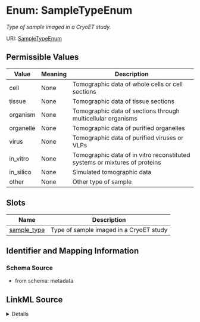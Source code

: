 # Enum: SampleTypeEnum




_Type of sample imaged in a CryoET study._



URI: [SampleTypeEnum](SampleTypeEnum.md)

## Permissible Values

| Value | Meaning | Description |
| --- | --- | --- |
| cell | None | Tomographic data of whole cells or cell sections |
| tissue | None | Tomographic data of tissue sections |
| organism | None | Tomographic data of sections through multicellular organisms |
| organelle | None | Tomographic data of purified organelles |
| virus | None | Tomographic data of purified viruses or VLPs |
| in_vitro | None | Tomographic data of in vitro reconstituted systems or mixtures of proteins |
| in_silico | None | Simulated tomographic data |
| other | None | Other type of sample |




## Slots

| Name | Description |
| ---  | --- |
| [sample_type](sample_type.md) | Type of sample imaged in a CryoET study |






## Identifier and Mapping Information







### Schema Source


* from schema: metadata






## LinkML Source

<details>
```yaml
name: sample_type_enum
description: Type of sample imaged in a CryoET study.
from_schema: metadata
rank: 1000
permissible_values:
  cell:
    text: cell
    description: Tomographic data of whole cells or cell sections.
  tissue:
    text: tissue
    description: Tomographic data of tissue sections.
  organism:
    text: organism
    description: Tomographic data of sections through multicellular organisms.
  organelle:
    text: organelle
    description: Tomographic data of purified organelles.
  virus:
    text: virus
    description: Tomographic data of purified viruses or VLPs.
  in_vitro:
    text: in_vitro
    description: Tomographic data of in vitro reconstituted systems or mixtures of
      proteins.
  in_silico:
    text: in_silico
    description: Simulated tomographic data.
  other:
    text: other
    description: Other type of sample.

```
</details>
